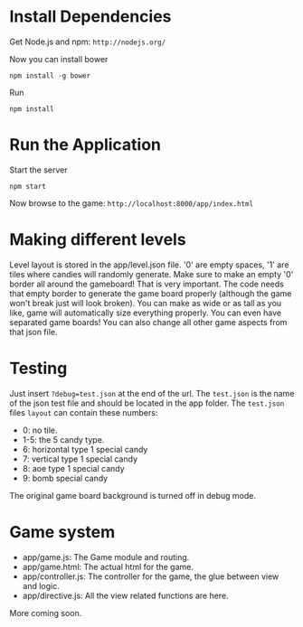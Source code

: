 # Install Dependencies

Get Node.js and npm: `http://nodejs.org/`

Now you can install bower
```
npm install -g bower
```

Run 
```
npm install
```

# Run the Application

Start the server 
```
npm start
```

Now browse to the game: `http://localhost:8000/app/index.html`

# Making different levels

Level layout is stored in the app/level.json file. '0' are empty spaces, '1' are tiles where candies will randomly generate. Make sure to make an empty '0' border all around the gameboard! That is very important. The code needs that empty border to generate the game board properly (although the game won't break just will look broken). You can make as wide or as tall as you like, game will automatically size everything properly. You can even have separated game boards! You can also change all other game aspects from that json file.

# Testing

Just insert ```?debug=test.json``` at the end of the url. The ```test.json``` is the name of the json test file and should be located in the app folder.
The ```test.json``` files ```layout``` can contain these numbers:

* 0: no tile.
* 1-5: the 5 candy type.
* 6: horizontal type 1 special candy
* 7: vertical type 1 special candy
* 8: aoe type 1 special candy
* 9: bomb special candy

The original game board background is turned off in debug mode.

# Game system

* app/game.js: The Game module and routing.
* app/game.html: The actual html for the game.
* app/controller.js: The controller for the game, the glue between view and logic.
* app/directive.js: All the view related functions are here.

More coming soon.